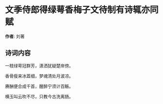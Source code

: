 # 文季侍郎得绿萼香梅子文待制有诗辄亦同赋

**作者**: 刘著

## 诗词内容

一枝绿萼冠群芳，潇洒犹疑楚岸傍。

香骨瘦来冰蕋细，梦魂清处月波凉。

赓酬便合成千首，醒醉宁须计百觞。

横玉叫云吹不尽，只教今古洗离肠。

